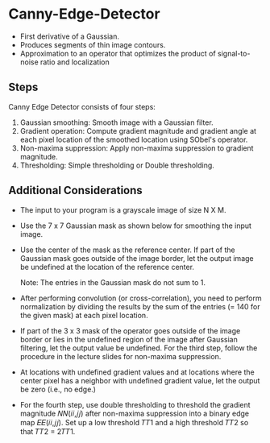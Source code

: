 # Canny-Edge-Detector
* First derivative of a Gaussian.
* Produces segments of thin image contours.
* Approximation to an operator that optimizes the product of signal-to-noise ratio and localization

## Steps
Canny Edge Detector consists of four steps:

1. Gaussian smoothing: Smooth image with a Gaussian filter.
2. Gradient operation: Compute gradient magnitude and gradient angle at each pixel location of the smoothed location using SObel's operator.
3. Non-maxima suppression: Apply non-maxima suppression to gradient magnitude.
4. Thresholding: Simple thresholding or Double thresholding.

## Additional Considerations
* The input to your program is a grayscale image of size N X M.
* Use the 7 x 7 Gaussian mask as shown below for smoothing the input image. 
* Use the center of the mask as the reference center. If part of the Gaussian mask goes outside of the image border, let the output image be undefined at the location of the reference center. 

    Note: The entries in the Gaussian mask do not sum to 1. 

* After performing convolution (or cross-correlation), you need to perform normalization by dividing the results by the sum of the entries (= 140 for the given mask) at each pixel location. 

* If part of the 3 x 3 mask of the operator goes outside of the image border or lies in the undefined region of the image after Gaussian filtering, let the output value be undefined. For the third step, follow the procedure in the lecture slides for non-maxima suppression. 

* At locations with undefined gradient values and at locations where the center pixel has a neighbor with undefined gradient value, let the output be zero (i.e., no edge.) 

* For the fourth step, use double thresholding to threshold the gradient magnitude 𝑁𝑁(𝑖𝑖,𝑗𝑗) after non-maxima suppression into a
binary edge map 𝐸𝐸(𝑖𝑖,𝑗𝑗). Set up a low threshold 𝑇𝑇1 and a high threshold 𝑇𝑇2 so that 𝑇𝑇2 = 2𝑇𝑇1.
